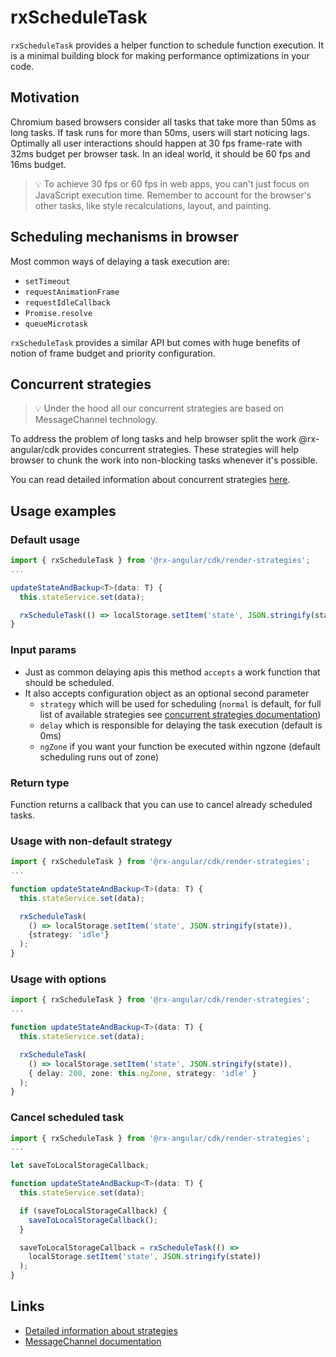 # rxScheduleTask

`rxScheduleTask` provides a helper function to schedule function execution. It is a minimal building block for making performance optimizations in your code.

## Motivation

Chromium based browsers consider all tasks that take more than 50ms as long tasks. If task runs for more than 50ms, users will start noticing lags. Optimally all user interactions should happen at 30 fps frame-rate with 32ms budget per browser task. In an ideal world, it should be 60 fps and 16ms budget.

> 💡 To achieve 30 fps or 60 fps in web apps, you can't just focus on JavaScript execution time. Remember to account for the browser's other tasks, like style recalculations, layout, and painting.

## Scheduling mechanisms in browser

Most common ways of delaying a task execution are:

- `setTimeout`
- `requestAnimationFrame`
- `requestIdleCallback`
- `Promise.resolve`
- `queueMicrotask`

`rxScheduleTask` provides a similar API but comes with huge benefits of notion of frame budget and priority configuration.

## Concurrent strategies

> 💡 Under the hood all our concurrent strategies are based on MessageChannel technology.

To address the problem of long tasks and help browser split the work @rx-angular/cdk provides concurrent strategies. These strategies will help browser to chunk the work into non-blocking tasks whenever it's possible.

You can read detailed information about concurrent strategies [here](strategies/concurrent-strategies.md).

## Usage examples

### Default usage

```typescript
import { rxScheduleTask } from '@rx-angular/cdk/render-strategies';
...

updateStateAndBackup<T>(data: T) {
  this.stateService.set(data);

  rxScheduleTask(() => localStorage.setItem('state', JSON.stringify(state)));
}
```

### Input params

- Just as common delaying apis this method `accepts` a work function that should be scheduled.
- It also accepts configuration object as an optional second parameter
  - `strategy` which will be used for scheduling (`normal` is default, for full list of available strategies see [concurrent strategies documentation](strategies/concurrent-strategies.md))
  - `delay` which is responsible for delaying the task execution (default is 0ms)
  - `ngZone` if you want your function be executed within ngzone (default scheduling runs out of zone)

### Return type

Function returns a callback that you can use to cancel already scheduled tasks.

### Usage with non-default strategy

```typescript
import { rxScheduleTask } from '@rx-angular/cdk/render-strategies';
...

function updateStateAndBackup<T>(data: T) {
  this.stateService.set(data);

  rxScheduleTask(
    () => localStorage.setItem('state', JSON.stringify(state)),
    {strategy: 'idle'}
  );
}
```

### Usage with options

```typescript
import { rxScheduleTask } from '@rx-angular/cdk/render-strategies';
...

function updateStateAndBackup<T>(data: T) {
  this.stateService.set(data);

  rxScheduleTask(
    () => localStorage.setItem('state', JSON.stringify(state)),
    { delay: 200, zone: this.ngZone, strategy: 'idle' }
  );
}
```

### Cancel scheduled task

```typescript
import { rxScheduleTask } from '@rx-angular/cdk/render-strategies';
...

let saveToLocalStorageCallback;

function updateStateAndBackup<T>(data: T) {
  this.stateService.set(data);

  if (saveToLocalStorageCallback) {
    saveToLocalStorageCallback();
  }

  saveToLocalStorageCallback = rxScheduleTask(() =>
    localStorage.setItem('state', JSON.stringify(state))
  );
}
```

## Links

- [Detailed information about strategies](https://github.com/rx-angular/rx-angular/tree/master/libs/cdk/render-strategies)
- [MessageChannel documentation](https://developer.mozilla.org/en-US/docs/Web/API/MessageChannel)
